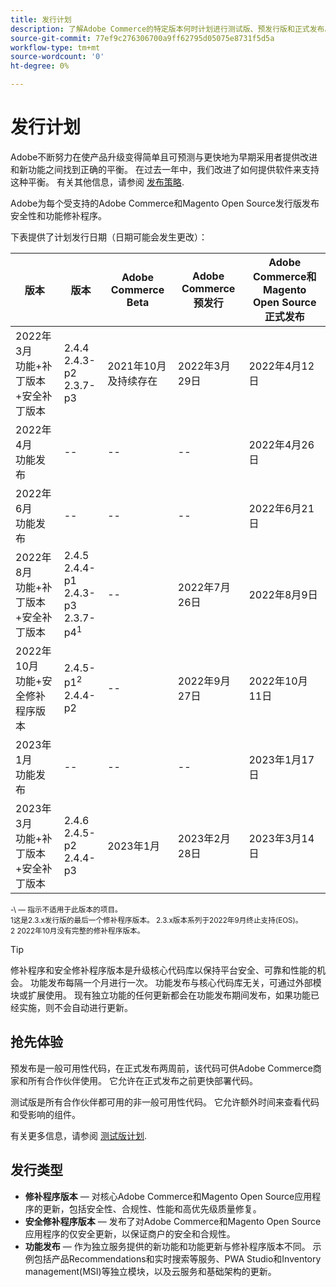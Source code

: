 ```yaml
---
title: 发行计划
description: 了解Adobe Commerce的特定版本何时计划进行测试版、预发行版和正式发布。
source-git-commit: 77ef9c276306700a9ff62795d05075e8731f5d5a
workflow-type: tm+mt
source-wordcount: '0'
ht-degree: 0%

---
```



# 发行计划

Adobe不断努力在使产品升级变得简单且可预测与更快地为早期采用者提供改进和新功能之间找到正确的平衡。 在过去一年中，我们改进了如何提供软件来支持这种平衡。 有关其他信息，请参阅 [发布策略](policy.md).

Adobe为每个受支持的Adobe Commerce和Magento Open Source发行版发布安全性和功能修补程序。

下表提供了计划发行日期（日期可能会发生更改）：

| 版本 | 版本 | Adobe Commerce Beta | Adobe Commerce预发行 | Adobe Commerce和Magento Open Source<br>正式发布 |
|-----------------------------------------------------------------|-------------------------------------------------------|---------------------------|----------------------------------|---------------------------------------------------------------------|
| 2022年3月<br>功能+补丁版本+安全补丁版本 | 2.4.4<br>2.4.3-p2<br>2.3.7-p3 | 2021年10月及持续存在 | 2022年3月29日 | 2022年4月12日 |
| 2022年4月<br>功能发布 | \-\- | \-\- | \-\- | 2022年4月26日 |
| 2022年6月<br>功能发布 | \-\- | \-\- | \-\- | 2022年6月21日 |
| 2022年8月<br>功能+补丁版本+安全补丁版本 | 2.4.5<br>2.4.4-p1<br>2.4.3-p3<br>2.3.7-p4<sup>1</sup> | \-\- | 2022年7月26日 | 2022年8月9日 |
| 2022年10月<br>功能+安全修补程序版本 | 2.4.5-p1<sup>2</sup><br>2.4.4-p2 | \-\- | 2022年9月27日 | 2022年10月11日 |
| 2023年1月<br>功能发布 | \-\- | \-\- | \-\- | 2023年1月17日 |
| 2023年3月<br>功能+补丁版本+安全补丁版本 | 2.4.6<br>2.4.5-p2<br>2.4.4-p3 | 2023年1月 | 2023年2月28日 | 2023年3月14日 |

<sup>\-\ — 指示不适用于此版本的项目。</sup><br>
<sup>1这是2.3.x发行版的最后一个修补程序版本。 2.3.x版本系列于2022年9月终止支持(EOS)。</sup><br>
<sup>2 2022年10月没有完整的修补程序版本。</sup><br>

>[!TIP]
>
>修补程序和安全修补程序版本是升级核心代码库以保持平台安全、可靠和性能的机会。 功能发布每隔一个月进行一次。 功能发布与核心代码库无关，可通过外部模块或扩展使用。 现有独立功能的任何更新都会在功能发布期间发布，如果功能已经实施，则不会自动进行更新。

## 抢先体验

预发布是一般可用性代码，在正式发布两周前，该代码可供Adobe Commerce商家和所有合作伙伴使用。 它允许在正式发布之前更快部署代码。

测试版是所有合作伙伴都可用的非一般可用性代码。 它允许额外时间来查看代码和受影响的组件。

有关更多信息，请参阅 [测试版计划](beta-program.md).

## 发行类型

- **修补程序版本** — 对核心Adobe Commerce和Magento Open Source应用程序的更新，包括安全性、合规性、性能和高优先级质量修复。
- **安全修补程序版本** — 发布了对Adobe Commerce和Magento Open Source应用程序的仅安全更新，以保证商户的安全和合规性。
- **功能发布** — 作为独立服务提供的新功能和功能更新与修补程序版本不同。 示例包括产品Recommendations和实时搜索等服务、PWA Studio和Inventory management(MSI)等独立模块，以及云服务和基础架构的更新。
